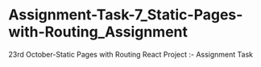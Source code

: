 # Assignment-Task-7_Static-Pages-with-Routing_Assignment
 23rd October-Static Pages with Routing React Project :- Assignment Task
